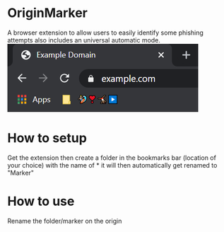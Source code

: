 # OriginMarker
A browser extension to allow users to easily identify some phishing attempts also includes an universal automatic mode.  
![Example of automatic mode](Screenshot.png)

# How to setup
Get the extension then create a folder in the bookmarks bar (location of your choice) with the name of * it will then automatically get renamed to "Marker"

# How to use
Rename the folder/marker on the origin
